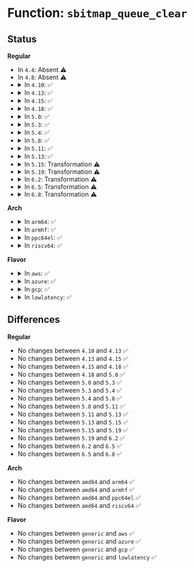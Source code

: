 # Function: <code>sbitmap_queue_clear</code>

## Status
<b>Regular</b>
<ul>
<li>
In <code>4.4</code>: Absent ⚠️
</li>
<li>
In <code>4.8</code>: Absent ⚠️
</li>
<li>
<details>
<summary>In <code>4.10</code>: ✅</summary>

```c
void sbitmap_queue_clear(struct sbitmap_queue *sbq, unsigned int nr, unsigned int cpu);
```

**Collision:** Unique Global

**Inline:** No

**Transformation:** False

**Instances:**

```
In lib/sbitmap.c (ffffffff81482400)
Location: lib/sbitmap.c:319
Inline: False
Direct callers:
  - block/blk-mq-tag.c:blk_mq_put_tag
  - block/blk-mq-tag.c:blk_mq_put_tag
```
**Symbols:**

```
ffffffff81482400-ffffffff814824e1: sbitmap_queue_clear (STB_GLOBAL)
```
</details>
</li>
<li>
<details>
<summary>In <code>4.13</code>: ✅</summary>

```c
void sbitmap_queue_clear(struct sbitmap_queue *sbq, unsigned int nr, unsigned int cpu);
```

**Collision:** Unique Global

**Inline:** No

**Transformation:** False

**Instances:**

```
In lib/sbitmap.c (ffffffff8148b850)
Location: lib/sbitmap.c:469
Inline: False
Direct callers:
  - block/blk-mq-tag.c:blk_mq_put_tag
  - block/blk-mq-tag.c:blk_mq_put_tag
```
**Symbols:**

```
ffffffff8148b850-ffffffff8148b920: sbitmap_queue_clear (STB_GLOBAL)
```
</details>
</li>
<li>
<details>
<summary>In <code>4.15</code>: ✅</summary>

```c
void sbitmap_queue_clear(struct sbitmap_queue *sbq, unsigned int nr, unsigned int cpu);
```

**Collision:** Unique Global

**Inline:** No

**Transformation:** False

**Instances:**

```
In lib/sbitmap.c (ffffffff814c7970)
Location: lib/sbitmap.c:469
Inline: False
Direct callers:
  - block/blk-mq-tag.c:blk_mq_put_tag
  - block/blk-mq-tag.c:blk_mq_put_tag
```
**Symbols:**

```
ffffffff814c7970-ffffffff814c7a40: sbitmap_queue_clear (STB_GLOBAL)
```
</details>
</li>
<li>
<details>
<summary>In <code>4.18</code>: ✅</summary>

```c
void sbitmap_queue_clear(struct sbitmap_queue *sbq, unsigned int nr, unsigned int cpu);
```

**Collision:** Unique Global

**Inline:** No

**Transformation:** False

**Instances:**

```
In lib/sbitmap.c (ffffffff814f8720)
Location: lib/sbitmap.c:509
Inline: False
Direct callers:
  - block/blk-mq-tag.c:blk_mq_put_tag
  - block/blk-mq-tag.c:blk_mq_put_tag
```
**Symbols:**

```
ffffffff814f8720-ffffffff814f877f: sbitmap_queue_clear (STB_GLOBAL)
```
</details>
</li>
<li>
<details>
<summary>In <code>5.0</code>: ✅</summary>

```c
void sbitmap_queue_clear(struct sbitmap_queue *sbq, unsigned int nr, unsigned int cpu);
```

**Collision:** Unique Global

**Inline:** No

**Transformation:** False

**Instances:**

```
In lib/sbitmap.c (ffffffff8150cc10)
Location: lib/sbitmap.c:591
Inline: False
Direct callers:
  - block/blk-mq-tag.c:blk_mq_put_tag
  - block/blk-mq-tag.c:blk_mq_put_tag
```
**Symbols:**

```
ffffffff8150cc10-ffffffff8150cc77: sbitmap_queue_clear (STB_GLOBAL)
```
</details>
</li>
<li>
<details>
<summary>In <code>5.3</code>: ✅</summary>

```c
void sbitmap_queue_clear(struct sbitmap_queue *sbq, unsigned int nr, unsigned int cpu);
```

**Collision:** Unique Global

**Inline:** No

**Transformation:** False

**Instances:**

```
In lib/sbitmap.c (ffffffff8153b0b0)
Location: lib/sbitmap.c:576
Inline: False
Direct callers:
  - block/blk-mq-tag.c:blk_mq_put_tag
  - block/blk-mq-tag.c:blk_mq_put_tag
```
**Symbols:**

```
ffffffff8153b0b0-ffffffff8153b117: sbitmap_queue_clear (STB_GLOBAL)
```
</details>
</li>
<li>
<details>
<summary>In <code>5.4</code>: ✅</summary>

```c
void sbitmap_queue_clear(struct sbitmap_queue *sbq, unsigned int nr, unsigned int cpu);
```

**Collision:** Unique Global

**Inline:** No

**Transformation:** False

**Instances:**

```
In lib/sbitmap.c (ffffffff8155bed0)
Location: lib/sbitmap.c:576
Inline: False
Direct callers:
  - block/blk-mq-tag.c:blk_mq_put_tag
  - block/blk-mq-tag.c:blk_mq_put_tag
```
**Symbols:**

```
ffffffff8155bed0-ffffffff8155bf37: sbitmap_queue_clear (STB_GLOBAL)
```
</details>
</li>
<li>
<details>
<summary>In <code>5.8</code>: ✅</summary>

```c
void sbitmap_queue_clear(struct sbitmap_queue *sbq, unsigned int nr, unsigned int cpu);
```

**Collision:** Unique Global

**Inline:** No

**Transformation:** False

**Instances:**

```
In lib/sbitmap.c (ffffffff815e5f60)
Location: lib/sbitmap.c:559
Inline: False
Direct callers:
  - block/blk-mq-tag.c:blk_mq_put_tag
```
**Symbols:**

```
ffffffff815e5f60-ffffffff815e5fc7: sbitmap_queue_clear (STB_GLOBAL)
```
</details>
</li>
<li>
<details>
<summary>In <code>5.11</code>: ✅</summary>

```c
void sbitmap_queue_clear(struct sbitmap_queue *sbq, unsigned int nr, unsigned int cpu);
```

**Collision:** Unique Global

**Inline:** No

**Transformation:** False

**Instances:**

```
In lib/sbitmap.c (ffffffff8160a3b0)
Location: lib/sbitmap.c:554
Inline: False
Direct callers:
  - block/blk-mq-tag.c:blk_mq_put_tag
```
**Symbols:**

```
ffffffff8160a3b0-ffffffff8160a41a: sbitmap_queue_clear (STB_GLOBAL)
```
</details>
</li>
<li>
<details>
<summary>In <code>5.13</code>: ✅</summary>

```c
void sbitmap_queue_clear(struct sbitmap_queue *sbq, unsigned int nr, unsigned int cpu);
```

**Collision:** Unique Global

**Inline:** No

**Transformation:** False

**Instances:**

```
In lib/sbitmap.c (ffffffff815ed570)
Location: lib/sbitmap.c:580
Inline: False
Direct callers:
  - block/blk-mq-tag.c:blk_mq_put_tag
```
**Symbols:**

```
ffffffff815ed570-ffffffff815ed5da: sbitmap_queue_clear (STB_GLOBAL)
```
</details>
</li>
<li>
<details>
<summary>In <code>5.15</code>: Transformation ⚠️</summary>

```c
void sbitmap_queue_clear(struct sbitmap_queue *sbq, unsigned int nr, unsigned int cpu);
```

**Collision:** Unique Global

**Inline:** No

**Transformation:** True

**Instances:**

```
In lib/sbitmap.c (0)
Location: lib/sbitmap.c:580
Inline: False
Direct callers:
  - block/blk-mq-tag.c:blk_mq_put_tag
  - block/blk-mq-tag.c:blk_mq_get_tag
  - block/blk-mq-tag.c:blk_mq_get_tag
```
**Symbols:**

```
ffffffff81cded99-ffffffff81cdedf3: sbitmap_queue_clear.cold (STB_LOCAL)
ffffffff81659f60-ffffffff8165a00a: sbitmap_queue_clear (STB_GLOBAL)
```
</details>
</li>
<li>
<details>
<summary>In <code>5.19</code>: Transformation ⚠️</summary>

```c
void sbitmap_queue_clear(struct sbitmap_queue *sbq, unsigned int nr, unsigned int cpu);
```

**Collision:** Unique Global

**Inline:** No

**Transformation:** True

**Instances:**

```
In lib/sbitmap.c (0)
Location: lib/sbitmap.c:691
Inline: False
Direct callers:
  - block/blk-mq-tag.c:blk_mq_put_tag
  - block/blk-mq-tag.c:blk_mq_get_tag
  - block/blk-mq-tag.c:blk_mq_get_tag
```
**Symbols:**

```
ffffffff81ea53f0-ffffffff81ea544a: sbitmap_queue_clear.cold (STB_LOCAL)
ffffffff81772e80-ffffffff81772f33: sbitmap_queue_clear (STB_GLOBAL)
```
</details>
</li>
<li>
<details>
<summary>In <code>6.2</code>: Transformation ⚠️</summary>

```c
void sbitmap_queue_clear(struct sbitmap_queue *sbq, unsigned int nr, unsigned int cpu);
```

**Collision:** Unique Global

**Inline:** No

**Transformation:** True

**Instances:**

```
In lib/sbitmap.c (0)
Location: lib/sbitmap.c:651
Inline: False
Direct callers:
  - block/blk-mq-tag.c:blk_mq_put_tag
  - block/blk-mq-tag.c:blk_mq_get_tag
  - block/blk-mq-tag.c:blk_mq_get_tag
```
**Symbols:**

```
ffffffff8208d7f4-ffffffff8208d84e: sbitmap_queue_clear.cold (STB_LOCAL)
ffffffff818a32b0-ffffffff818a3364: sbitmap_queue_clear (STB_GLOBAL)
```
</details>
</li>
<li>
<details>
<summary>In <code>6.5</code>: Transformation ⚠️</summary>

```c
void sbitmap_queue_clear(struct sbitmap_queue *sbq, unsigned int nr, unsigned int cpu);
```

**Collision:** Unique Global

**Inline:** No

**Transformation:** True

**Instances:**

```
In lib/sbitmap.c (0)
Location: lib/sbitmap.c:643
Inline: False
Direct callers:
  - block/blk-mq-tag.c:blk_mq_put_tag
  - block/blk-mq-tag.c:blk_mq_get_tag
  - block/blk-mq-tag.c:blk_mq_get_tag
```
**Symbols:**

```
ffffffff8210daba-ffffffff8210db14: sbitmap_queue_clear.cold (STB_LOCAL)
ffffffff818e5600-ffffffff818e56b4: sbitmap_queue_clear (STB_GLOBAL)
```
</details>
</li>
<li>
<details>
<summary>In <code>6.8</code>: Transformation ⚠️</summary>

```c
void sbitmap_queue_clear(struct sbitmap_queue *sbq, unsigned int nr, unsigned int cpu);
```

**Collision:** Unique Global

**Inline:** No

**Transformation:** True

**Instances:**

```
In lib/sbitmap.c (0)
Location: lib/sbitmap.c:638
Inline: False
Direct callers:
  - block/blk-mq-tag.c:blk_mq_put_tag
  - block/blk-mq-tag.c:blk_mq_get_tag
  - block/blk-mq-tag.c:blk_mq_get_tag
```
**Symbols:**

```
ffffffff821eb6f7-ffffffff821eb751: sbitmap_queue_clear.cold (STB_LOCAL)
ffffffff8192c600-ffffffff8192c6b4: sbitmap_queue_clear (STB_GLOBAL)
```
</details>
</li>
</ul>
<b>Arch</b>
<ul>
<li>
<details>
<summary>In <code>arm64</code>: ✅</summary>

```c
void sbitmap_queue_clear(struct sbitmap_queue *sbq, unsigned int nr, unsigned int cpu);
```

**Collision:** Unique Global

**Inline:** No

**Transformation:** False

**Instances:**

```
In lib/sbitmap.c (ffff80001066a3f0)
Location: lib/sbitmap.c:576
Inline: False
Direct callers:
  - block/blk-mq-tag.c:blk_mq_put_tag
  - block/blk-mq-tag.c:blk_mq_put_tag
```
**Symbols:**

```
ffff80001066a3f0-ffff80001066a4a8: sbitmap_queue_clear (STB_GLOBAL)
```
</details>
</li>
<li>
<details>
<summary>In <code>armhf</code>: ✅</summary>

```c
void sbitmap_queue_clear(struct sbitmap_queue *sbq, unsigned int nr, unsigned int cpu);
```

**Collision:** Unique Global

**Inline:** No

**Transformation:** False

**Instances:**

```
In lib/sbitmap.c (c0811d04)
Location: lib/sbitmap.c:576
Inline: False
Direct callers:
  - block/blk-mq-tag.c:blk_mq_put_tag
  - block/blk-mq-tag.c:blk_mq_put_tag
```
**Symbols:**

```
c0811d04-c0811d88: sbitmap_queue_clear (STB_GLOBAL)
```
</details>
</li>
<li>
<details>
<summary>In <code>ppc64el</code>: ✅</summary>

```c
void sbitmap_queue_clear(struct sbitmap_queue *sbq, unsigned int nr, unsigned int cpu);
```

**Collision:** Unique Global

**Inline:** No

**Transformation:** False

**Instances:**

```
In lib/sbitmap.c (c00000000081ec10)
Location: lib/sbitmap.c:576
Inline: False
Direct callers:
  - block/blk-mq-tag.c:blk_mq_put_tag
  - block/blk-mq-tag.c:blk_mq_put_tag
```
**Symbols:**

```
c00000000081ec10-c00000000081ecfc: sbitmap_queue_clear (STB_GLOBAL)
```
</details>
</li>
<li>
<details>
<summary>In <code>riscv64</code>: ✅</summary>

```c
void sbitmap_queue_clear(struct sbitmap_queue *sbq, unsigned int nr, unsigned int cpu);
```

**Collision:** Unique Global

**Inline:** No

**Transformation:** False

**Instances:**

```
In lib/sbitmap.c (ffffffe000494316)
Location: lib/sbitmap.c:576
Inline: False
Direct callers:
  - block/blk-mq-tag.c:blk_mq_put_tag
  - block/blk-mq-tag.c:blk_mq_put_tag
```
**Symbols:**

```
ffffffe000494316-ffffffe0004943be: sbitmap_queue_clear (STB_GLOBAL)
```
</details>
</li>
</ul>
<b>Flavor</b>
<ul>
<li>
<details>
<summary>In <code>aws</code>: ✅</summary>

```c
void sbitmap_queue_clear(struct sbitmap_queue *sbq, unsigned int nr, unsigned int cpu);
```

**Collision:** Unique Global

**Inline:** No

**Transformation:** False

**Instances:**

```
In lib/sbitmap.c (ffffffff815544c0)
Location: lib/sbitmap.c:576
Inline: False
Direct callers:
  - block/blk-mq-tag.c:blk_mq_put_tag
  - block/blk-mq-tag.c:blk_mq_put_tag
```
**Symbols:**

```
ffffffff815544c0-ffffffff81554527: sbitmap_queue_clear (STB_GLOBAL)
```
</details>
</li>
<li>
<details>
<summary>In <code>azure</code>: ✅</summary>

```c
void sbitmap_queue_clear(struct sbitmap_queue *sbq, unsigned int nr, unsigned int cpu);
```

**Collision:** Unique Global

**Inline:** No

**Transformation:** False

**Instances:**

```
In lib/sbitmap.c (ffffffff81544740)
Location: lib/sbitmap.c:576
Inline: False
Direct callers:
  - block/blk-mq-tag.c:blk_mq_put_tag
  - block/blk-mq-tag.c:blk_mq_put_tag
```
**Symbols:**

```
ffffffff81544740-ffffffff815447a7: sbitmap_queue_clear (STB_GLOBAL)
```
</details>
</li>
<li>
<details>
<summary>In <code>gcp</code>: ✅</summary>

```c
void sbitmap_queue_clear(struct sbitmap_queue *sbq, unsigned int nr, unsigned int cpu);
```

**Collision:** Unique Global

**Inline:** No

**Transformation:** False

**Instances:**

```
In lib/sbitmap.c (ffffffff81550200)
Location: lib/sbitmap.c:576
Inline: False
Direct callers:
  - block/blk-mq-tag.c:blk_mq_put_tag
  - block/blk-mq-tag.c:blk_mq_put_tag
```
**Symbols:**

```
ffffffff81550200-ffffffff81550267: sbitmap_queue_clear (STB_GLOBAL)
```
</details>
</li>
<li>
<details>
<summary>In <code>lowlatency</code>: ✅</summary>

```c
void sbitmap_queue_clear(struct sbitmap_queue *sbq, unsigned int nr, unsigned int cpu);
```

**Collision:** Unique Global

**Inline:** No

**Transformation:** False

**Instances:**

```
In lib/sbitmap.c (ffffffff8156a040)
Location: lib/sbitmap.c:576
Inline: False
Direct callers:
  - block/blk-mq-tag.c:blk_mq_put_tag
  - block/blk-mq-tag.c:blk_mq_put_tag
```
**Symbols:**

```
ffffffff8156a040-ffffffff8156a0a7: sbitmap_queue_clear (STB_GLOBAL)
```
</details>
</li>
</ul>

## Differences
<b>Regular</b>
<ul>
<li>
No changes between <code>4.10</code> and <code>4.13</code> ✅
</li>
<li>
No changes between <code>4.13</code> and <code>4.15</code> ✅
</li>
<li>
No changes between <code>4.15</code> and <code>4.18</code> ✅
</li>
<li>
No changes between <code>4.18</code> and <code>5.0</code> ✅
</li>
<li>
No changes between <code>5.0</code> and <code>5.3</code> ✅
</li>
<li>
No changes between <code>5.3</code> and <code>5.4</code> ✅
</li>
<li>
No changes between <code>5.4</code> and <code>5.8</code> ✅
</li>
<li>
No changes between <code>5.8</code> and <code>5.11</code> ✅
</li>
<li>
No changes between <code>5.11</code> and <code>5.13</code> ✅
</li>
<li>
No changes between <code>5.13</code> and <code>5.15</code> ✅
</li>
<li>
No changes between <code>5.15</code> and <code>5.19</code> ✅
</li>
<li>
No changes between <code>5.19</code> and <code>6.2</code> ✅
</li>
<li>
No changes between <code>6.2</code> and <code>6.5</code> ✅
</li>
<li>
No changes between <code>6.5</code> and <code>6.8</code> ✅
</li>
</ul>
<b>Arch</b>
<ul>
<li>
No changes between <code>amd64</code> and <code>arm64</code> ✅
</li>
<li>
No changes between <code>amd64</code> and <code>armhf</code> ✅
</li>
<li>
No changes between <code>amd64</code> and <code>ppc64el</code> ✅
</li>
<li>
No changes between <code>amd64</code> and <code>riscv64</code> ✅
</li>
</ul>
<b>Flavor</b>
<ul>
<li>
No changes between <code>generic</code> and <code>aws</code> ✅
</li>
<li>
No changes between <code>generic</code> and <code>azure</code> ✅
</li>
<li>
No changes between <code>generic</code> and <code>gcp</code> ✅
</li>
<li>
No changes between <code>generic</code> and <code>lowlatency</code> ✅
</li>
</ul>
